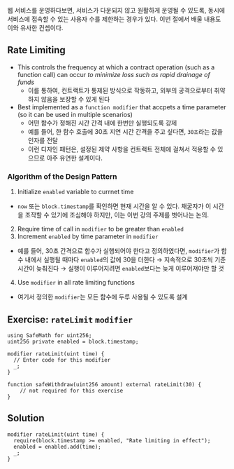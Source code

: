 웹 서비스를 운영하다보면, 서비스가 다운되지 않고 원활하게 운영될 수 있도록, 동시에 서비스에 접속할 수 있는 사용자 수를 제한하는 경우가 있다. 이번 절에서 배울 내용도 이와 유사한 컨셉이다.

## Rate Limiting

- This controls the frequency at which a contract operation (such as a function call) can occur *to minimize loss such as rapid drainage of funds*
  - 이를 통하여, 컨트랙트가 통제된 방식으로 작동하고, 외부의 공격으로부터 취약하지 않음을 보장할 수 있게 된다
- Best implemented as a `function modifier` that accpets a time parameter (so it can be used in multiple scenarios)
  - 어떤 함수가 정해진 시간 간격 내에 한번만 실행되도록 강제
  - 예를 들어, 한 함수 호출에 30초 지연 시간 간격을 주고 싶다면, `30초`라는 값을 인자를 전달
  - 이런 디자인 패턴은, 설정된 제약 사항을 컨트랙트 전체에 걸쳐서 적용할 수 있으므로 아주 유연한 설계이다.

### Algorithm of the Design Pattern

1. Initialize `enabled` variable to currnet time
  - `now` 또는 `block.timestamp`를 확인하면 현재 시간을 알 수 있다. 채굴자가 이 시간을 조작할 수 있기에 조심해야 하지만, 이는 이번 강의 주제를 벗어나는 논의.
2. Require time of call in `modifier` to be greater than `enabled`
3. Increment `enabled` by time parameter in `modifier`

  - 예를 들어, 30초 간격으로 함수가 실행되어야 한다고 정의하였다면, `modifier`가 함수 내에서 실행될 때마다 `enabled`의 값에 30을 더한다 → 지속적으로 30초씩 기준 시간이 늦춰진다 → 실행이 이루어지려면 `enabled`보다는 늦게 이루어져야만 할 것

4. Use `modifier` in all rate limiting functions

  - 여기서 정의한 `modifier`는 모든 함수에 두루 사용될 수 있도록 설계

## Exercise: `rateLimit` `modifier`

```solidity
using SafeMath for uint256;
uint256 private enabled = block.timestamp;

modifier rateLimit(uint time) {
  // Enter code for this modifier
  _;
}

function safeWithdraw(uint256 amount) external rateLimit(30) {
    // not required for this exercise
}
```

## Solution

```solidity
modifier rateLimit(uint time) {
  require(block.timestamp >= enabled, "Rate limiting in effect");
  enabled = enabled.add(time);
  _;
}
```
